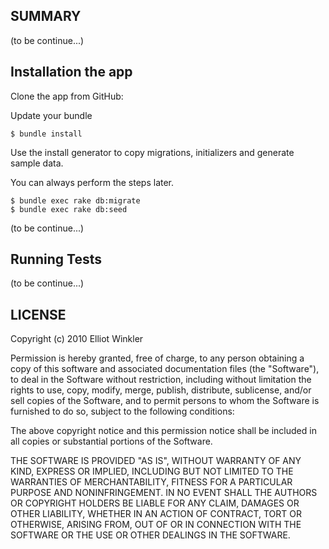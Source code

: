 
SUMMARY
-------

(to be continue...)


Installation the app
------------

Clone the app from GitHub:

Update your bundle

    $ bundle install

Use the install generator to copy migrations, initializers and generate
sample data.

You can always perform the steps later.

    $ bundle exec rake db:migrate
    $ bundle exec rake db:seed

(to be continue...)


Running Tests
-------------

(to be continue...)


LICENSE
------------

Copyright (c) 2010 Elliot Winkler

Permission is hereby granted, free of charge, to any person obtaining
a copy of this software and associated documentation files (the
"Software"), to deal in the Software without restriction, including
without limitation the rights to use, copy, modify, merge, publish,
distribute, sublicense, and/or sell copies of the Software, and to
permit persons to whom the Software is furnished to do so, subject to
the following conditions:

The above copyright notice and this permission notice shall be
included in all copies or substantial portions of the Software.

THE SOFTWARE IS PROVIDED "AS IS", WITHOUT WARRANTY OF ANY KIND,
EXPRESS OR IMPLIED, INCLUDING BUT NOT LIMITED TO THE WARRANTIES OF
MERCHANTABILITY, FITNESS FOR A PARTICULAR PURPOSE AND
NONINFRINGEMENT. IN NO EVENT SHALL THE AUTHORS OR COPYRIGHT HOLDERS BE
LIABLE FOR ANY CLAIM, DAMAGES OR OTHER LIABILITY, WHETHER IN AN ACTION
OF CONTRACT, TORT OR OTHERWISE, ARISING FROM, OUT OF OR IN CONNECTION
WITH THE SOFTWARE OR THE USE OR OTHER DEALINGS IN THE SOFTWARE.
